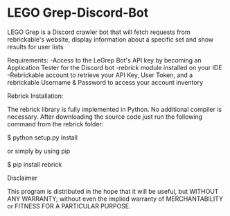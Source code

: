 # LEGO Grep-Discord-Bot
LEGO Grep is a Discord crawler bot that will fetch requests from rebrickable's website, display information about a specific set and show results for user lists


Requirements:
-Access to the LeGrep Bot's API key by becoming an Application Tester for the Discord bot
-rebrick module installed on your IDE
-Rebrickable account to retrieve your API Key, User Token, and a rebrickable Username & Password to access your account inventory


Rebrick Installation:

The rebrick library is fully implemented in Python. No additional compiler is necessary. After downloading the source code just run the following command from the rebrick folder:

$ python setup.py install

or simply by using pip

$ pip install rebrick

Disclaimer

This program is distributed in the hope that it will be useful, but WITHOUT ANY WARRANTY; without even the implied warranty of MERCHANTABILITY or FITNESS FOR A PARTICULAR PURPOSE.
